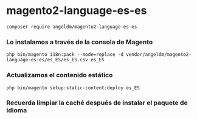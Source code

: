 # magento2-language-es-es

```
composer require angeldm/magento2-language-es-es
```

### Lo instalamos a través de la consola de Magento

```
php bin/magento i18n:pack --mode=replace -d vendor/angeldm/magento2-language-es-es/es_ES/es_ES.csv es_ES
```

### Actualizamos el contenido estático

```
php bin/magento setup:static-content:deploy es_ES
```

### Recuerda limpiar la caché después de instalar el paquete de idioma

